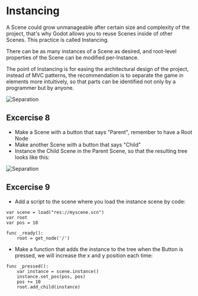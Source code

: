 # Instancing

A Scene could grow unmanageable after certain size and complexity of the project, that's why Godot allows you to reuse Scenes inside of other Scenes. This practice is called Instancing.

There can be as many instances of a Scene as desired, and root-level properties of the Scene can be modified per-Instance.

The point of Instancing is for easing the architectural design of the project, instead of MVC patterns, the recommendation is to separate the game in elements more intuitively, so that parts can be identified not only by a programmer but by anyone.

![Separation](https://github.com/okamstudio/godot/wiki/images/openworld_instancing.png)

## Excercise 8

- Make a Scene with a button that says "Parent", remember to have a Root Node
- Make another Scene with a button that says "Child"
- Instance the Child Scene in the Parent Scene, so that the resulting tree looks like this: 

![Separation](https://github.com/okamstudio/godot/wiki/images/instancing_tree.png)


## Excercise 9

- Add a script to the scene where you load the instance scene by code:
```
var scene = load("res://myscene.scn")
var root
var pos = 10

func _ready():
	root = get_node('/')
```

- Make a function that adds the instance to the tree when the Button is pressed, we will increase the x and y position each time:
```
func _pressed():
	var instance = scene.instance()
	instance.set_pos(pos, pos)
	pos += 10
	root.add_child(instance)
```
